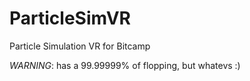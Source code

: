 # ParticleSimVR

Particle Simulation VR for Bitcamp

*WARNING*: has a 99.99999% of flopping, but whatevs :)
